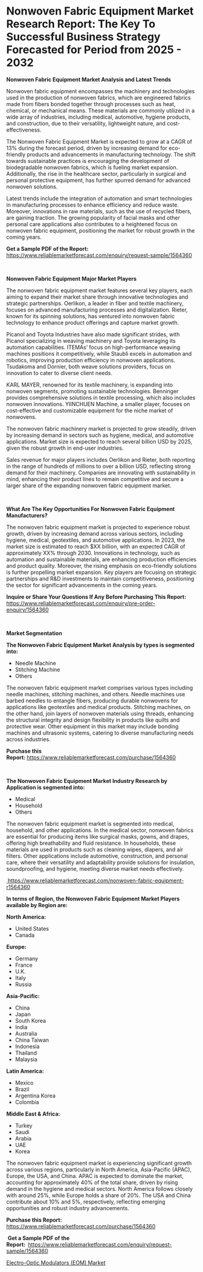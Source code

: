<p><h1>Nonwoven Fabric Equipment Market Research Report: The Key To Successful Business Strategy Forecasted for Period from 2025 - 2032</h1></p><p><strong>Nonwoven Fabric Equipment Market Analysis and Latest Trends</strong></p>
<p><p>Nonwoven fabric equipment encompasses the machinery and technologies used in the production of nonwoven fabrics, which are engineered fabrics made from fibers bonded together through processes such as heat, chemical, or mechanical means. These materials are commonly utilized in a wide array of industries, including medical, automotive, hygiene products, and construction, due to their versatility, lightweight nature, and cost-effectiveness.</p><p>The Nonwoven Fabric Equipment Market is expected to grow at a CAGR of 13% during the forecast period, driven by increasing demand for eco-friendly products and advancements in manufacturing technology. The shift towards sustainable practices is encouraging the development of biodegradable nonwoven fabrics, which is fueling market expansion. Additionally, the rise in the healthcare sector, particularly in surgical and personal protective equipment, has further spurred demand for advanced nonwoven solutions.</p><p>Latest trends include the integration of automation and smart technologies in manufacturing processes to enhance efficiency and reduce waste. Moreover, innovations in raw materials, such as the use of recycled fibers, are gaining traction. The growing popularity of facial masks and other personal care applications also contributes to a heightened focus on nonwoven fabric equipment, positioning the market for robust growth in the coming years.</p></p>
<p><strong>Get a Sample PDF of the Report:&nbsp;</strong> <a href="https://www.reliablemarketforecast.com/enquiry/request-sample/1564360?utm_campaign=2472&utm_medium=2&utm_source=Github&utm_content=ia&utm_term=11042025&utm_id=nonwoven-fabric-equipment">https://www.reliablemarketforecast.com/enquiry/request-sample/1564360</a></p>
<p>&nbsp;</p>
<p><strong>Nonwoven Fabric Equipment Major Market Players</strong></p>
<p><p>The nonwoven fabric equipment market features several key players, each aiming to expand their market share through innovative technologies and strategic partnerships. Oerlikon, a leader in fiber and textile machinery, focuses on advanced manufacturing processes and digitalization. Rieter, known for its spinning solutions, has ventured into nonwoven fabric technology to enhance product offerings and capture market growth.</p><p>Picanol and Toyota Industries have also made significant strides, with Picanol specializing in weaving machinery and Toyota leveraging its automation capabilities. ITEMAs’ focus on high-performance weaving machines positions it competitively, while Staubli excels in automation and robotics, improving production efficiency in nonwoven applications. Tsudakoma and Dornier, both weave solutions providers, focus on innovation to cater to diverse client needs.</p><p>KARL MAYER, renowned for its textile machinery, is expanding into nonwoven segments, promoting sustainable technologies. Benninger provides comprehensive solutions in textile processing, which also includes nonwoven innovations. YIINCHUEN Machine, a smaller player, focuses on cost-effective and customizable equipment for the niche market of nonwovens.</p><p>The nonwoven fabric machinery market is projected to grow steadily, driven by increasing demand in sectors such as hygiene, medical, and automotive applications. Market size is expected to reach several billion USD by 2025, given the robust growth in end-user industries.</p><p>Sales revenue for major players includes Oerlikon and Rieter, both reporting in the range of hundreds of millions to over a billion USD, reflecting strong demand for their machinery. Companies are innovating with sustainability in mind, enhancing their product lines to remain competitive and secure a larger share of the expanding nonwoven fabric equipment market.</p></p>
<p>&nbsp;</p>
<p><strong>What Are The Key Opportunities For Nonwoven Fabric Equipment Manufacturers?</strong></p>
<p><p>The nonwoven fabric equipment market is projected to experience robust growth, driven by increasing demand across various sectors, including hygiene, medical, geotextiles, and automotive applications. In 2023, the market size is estimated to reach $XX billion, with an expected CAGR of approximately XX% through 2030. Innovations in technology, such as automation and sustainable materials, are enhancing production efficiencies and product quality. Moreover, the rising emphasis on eco-friendly solutions is further propelling market expansion. Key players are focusing on strategic partnerships and R&D investments to maintain competitiveness, positioning the sector for significant advancements in the coming years.</p></p>
<p><strong>Inquire or Share Your Questions If Any Before Purchasing This Report:</strong> <a href="https://www.reliablemarketforecast.com/enquiry/pre-order-enquiry/1564360?utm_campaign=2472&utm_medium=2&utm_source=Github&utm_content=ia&utm_term=11042025&utm_id=nonwoven-fabric-equipment">https://www.reliablemarketforecast.com/enquiry/pre-order-enquiry/1564360</a></p>
<p>&nbsp;</p>
<p><strong>Market Segmentation</strong></p>
<p><strong>The Nonwoven Fabric Equipment Market Analysis by types is segmented into:</strong></p>
<p><ul><li>Needle Machine</li><li>Stitching Machine</li><li>Others</li></ul></p>
<p><p>The nonwoven fabric equipment market comprises various types including needle machines, stitching machines, and others. Needle machines use barbed needles to entangle fibers, producing durable nonwovens for applications like geotextiles and medical products. Stitching machines, on the other hand, join layers of nonwoven materials using threads, enhancing the structural integrity and design flexibility in products like quilts and protective wear. Other equipment in this market may include bonding machines and ultrasonic systems, catering to diverse manufacturing needs across industries.</p></p>
<p><strong>Purchase this Report:&nbsp;</strong><a href="https://www.reliablemarketforecast.com/purchase/1564360?utm_campaign=2472&utm_medium=2&utm_source=Github&utm_content=ia&utm_term=11042025&utm_id=nonwoven-fabric-equipment">https://www.reliablemarketforecast.com/purchase/1564360</a></p>
<p>&nbsp;</p>
<p><strong>The Nonwoven Fabric Equipment Market Industry Research by Application is segmented into:</strong></p>
<p><ul><li>Medical</li><li>Household</li><li>Others</li></ul></p>
<p><p>The nonwoven fabric equipment market is segmented into medical, household, and other applications. In the medical sector, nonwoven fabrics are essential for producing items like surgical masks, gowns, and drapes, offering high breathability and fluid resistance. In households, these materials are used in products such as cleaning wipes, diapers, and air filters. Other applications include automotive, construction, and personal care, where their versatility and adaptability provide solutions for insulation, soundproofing, and hygiene, meeting diverse market needs effectively.</p></p>
<p><a href="https://www.reliablemarketforecast.com/nonwoven-fabric-equipment-r1564360?utm_campaign=2472&utm_medium=2&utm_source=Github&utm_content=ia&utm_term=11042025&utm_id=nonwoven-fabric-equipment">&nbsp;https://www.reliablemarketforecast.com/nonwoven-fabric-equipment-r1564360</a></p>
<p><strong>In terms of Region, the Nonwoven Fabric Equipment Market Players available by Region are:</strong></p>
<p>
    <p> <strong> North America: </strong>
        <ul>
            <li>United States</li>
            <li>Canada</li>
        </ul>
        </p> 
    <p> <strong> Europe: </strong>
        <ul>
            <li>Germany</li>
            <li>France</li>
            <li>U.K.</li>
            <li>Italy</li>
            <li>Russia</li>
        </ul>
        </p> 
    <p> <strong> Asia-Pacific: </strong>
        <ul>
            <li>China</li>
            <li>Japan</li>
            <li>South Korea</li>
            <li>India</li>
            <li>Australia</li>
            <li>China Taiwan</li>
            <li>Indonesia</li>
            <li>Thailand</li>
            <li>Malaysia</li>
        </ul>
        </p> 
    <p> <strong> Latin America: </strong>
        <ul>
            <li>Mexico</li>
            <li>Brazil</li>
            <li>Argentina Korea</li>
            <li>Colombia</li>
        </ul>
        </p> 
    <p> <strong> Middle East & Africa: </strong>
        <ul>
            <li>Turkey</li>
            <li>Saudi</li>
            <li>Arabia</li>
            <li>UAE</li>
            <li>Korea</li>
        </ul>
    </p>
    </p>
<p><p>The nonwoven fabric equipment market is experiencing significant growth across various regions, particularly in North America, Asia-Pacific (APAC), Europe, the USA, and China. APAC is expected to dominate the market, accounting for approximately 40% of the total share, driven by rising demand in the hygiene and medical sectors. North America follows closely with around 25%, while Europe holds a share of 20%. The USA and China contribute about 10% and 5%, respectively, reflecting emerging opportunities and robust industry advancements.</p></p>
<p><strong>Purchase this Report: </strong><a href="https://www.reliablemarketforecast.com/purchase/1564360?utm_campaign=2472&utm_medium=2&utm_source=Github&utm_content=ia&utm_term=11042025&utm_id=nonwoven-fabric-equipment">https://www.reliablemarketforecast.com/purchase/1564360</a></p>
<p>&nbsp;<strong>Get a Sample PDF of the Report:&nbsp;&nbsp;</strong><a href="https://www.reliablemarketforecast.com/enquiry/request-sample/1564360?utm_campaign=2472&utm_medium=2&utm_source=Github&utm_content=ia&utm_term=11042025&utm_id=nonwoven-fabric-equipment">https://www.reliablemarketforecast.com/enquiry/request-sample/1564360</a></p>
<p><strong></strong></p>
<p><p><a href="https://github.com/guzasbahsas/Market-Research-Report-List-1/blob/main/electro-optic-modulators-eom-market.md?utm_campaign=2472&utm_medium=2&utm_source=Github&utm_content=ia&utm_term=11042025&utm_id=nonwoven-fabric-equipment">Electro-Optic Modulators (EOM) Market</a></p></p>